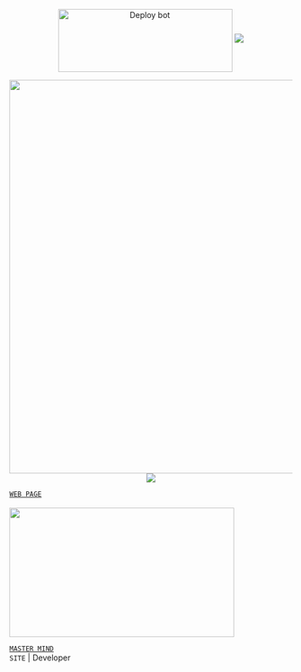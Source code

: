   <p align="center">
<a href="https://github.com/MrMasterOfc/REALTIME-CHATAPP-PHP/fork" target="blank"><img align="center" src="https://i.imgur.com/cxaSEWe.png" alt="Deploy bot" height="112" width="310" /></a>
     
<img src="https://user-images.githubusercontent.com/73097560/115834477-dbab4500-a447-11eb-908a-139a6edaec5c.gif">
   <p align="center">
<a href="https://github.com/MrMasterOfc">
    <img src="https://telegra.ph/file/4c061ffc6a8f4b464e24a.png" width="700px">
  </a>
<img src="https://user-images.githubusercontent.com/73097560/115834477-dbab4500-a447-11eb-908a-139a6edaec5c.gif">
<br>

[`WEB PAGE`](https://master-mind-omega.vercel.app/)
<br>
<br>
<a href="https://github.com/MrMasterOfc"><img src="https://telegra.ph/file/2ecbe4f7be3f49515d9c5.jpg" width="400" height="230"></a> 

[`MASTER MIND`](https://wa.me/+94720797915) 
<br>
`SITE` | Developer

